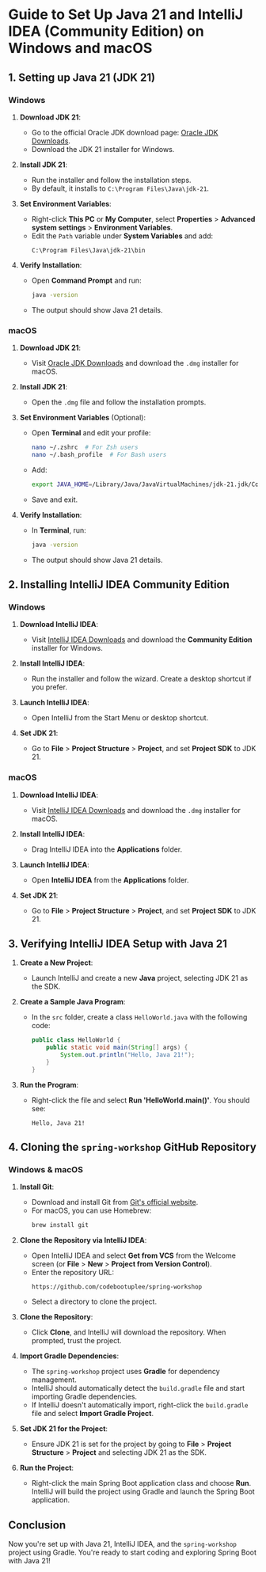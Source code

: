 # Guide to Set Up Java 21 and IntelliJ IDEA (Community Edition) on Windows and macOS

## 1. Setting up Java 21 (JDK 21)

### Windows

1. **Download JDK 21**:
    - Go to the official Oracle JDK download page: [Oracle JDK Downloads](https://www.oracle.com/java/technologies/javase/jdk21-archive-downloads.html).
    - Download the JDK 21 installer for Windows.

2. **Install JDK 21**:
    - Run the installer and follow the installation steps.
    - By default, it installs to `C:\Program Files\Java\jdk-21`.

3. **Set Environment Variables**:
    - Right-click **This PC** or **My Computer**, select **Properties** > **Advanced system settings** > **Environment Variables**.
    - Edit the `Path` variable under **System Variables** and add:
      ```
      C:\Program Files\Java\jdk-21\bin
      ```

4. **Verify Installation**:
    - Open **Command Prompt** and run:
      ```bash
      java -version
      ```
    - The output should show Java 21 details.

### macOS

1. **Download JDK 21**:
    - Visit [Oracle JDK Downloads](https://www.oracle.com/java/technologies/javase/jdk21-archive-downloads.html) and download the `.dmg` installer for macOS.

2. **Install JDK 21**:
    - Open the `.dmg` file and follow the installation prompts.

3. **Set Environment Variables** (Optional):
    - Open **Terminal** and edit your profile:
      ```bash
      nano ~/.zshrc  # For Zsh users
      nano ~/.bash_profile  # For Bash users
      ```
    - Add:
      ```bash
      export JAVA_HOME=/Library/Java/JavaVirtualMachines/jdk-21.jdk/Contents/Home
      ```
    - Save and exit.

4. **Verify Installation**:
    - In **Terminal**, run:
      ```bash
      java -version
      ```
    - The output should show Java 21 details.

## 2. Installing IntelliJ IDEA Community Edition

### Windows

1. **Download IntelliJ IDEA**:
    - Visit [IntelliJ IDEA Downloads](https://www.jetbrains.com/idea/download/) and download the **Community Edition** installer for Windows.

2. **Install IntelliJ IDEA**:
    - Run the installer and follow the wizard. Create a desktop shortcut if you prefer.

3. **Launch IntelliJ IDEA**:
    - Open IntelliJ from the Start Menu or desktop shortcut.

4. **Set JDK 21**:
    - Go to **File** > **Project Structure** > **Project**, and set **Project SDK** to JDK 21.

### macOS

1. **Download IntelliJ IDEA**:
    - Visit [IntelliJ IDEA Downloads](https://www.jetbrains.com/idea/download/) and download the `.dmg` installer for macOS.

2. **Install IntelliJ IDEA**:
    - Drag IntelliJ IDEA into the **Applications** folder.

3. **Launch IntelliJ IDEA**:
    - Open **IntelliJ IDEA** from the **Applications** folder.

4. **Set JDK 21**:
    - Go to **File** > **Project Structure** > **Project**, and set **Project SDK** to JDK 21.

## 3. Verifying IntelliJ IDEA Setup with Java 21

1. **Create a New Project**:
    - Launch IntelliJ and create a new **Java** project, selecting JDK 21 as the SDK.

2. **Create a Sample Java Program**:
    - In the `src` folder, create a class `HelloWorld.java` with the following code:
      ```java
      public class HelloWorld {
          public static void main(String[] args) {
              System.out.println("Hello, Java 21!");
          }
      }
      ```

3. **Run the Program**:
    - Right-click the file and select **Run 'HelloWorld.main()'**. You should see:
      ```
      Hello, Java 21!
      ```

## 4. Cloning the `spring-workshop` GitHub Repository

### Windows & macOS

1. **Install Git**:
    - Download and install Git from [Git's official website](https://git-scm.com/downloads).
    - For macOS, you can use Homebrew:
      ```bash
      brew install git
      ```

2. **Clone the Repository via IntelliJ IDEA**:
    - Open IntelliJ IDEA and select **Get from VCS** from the Welcome screen (or **File** > **New** > **Project from Version Control**).
    - Enter the repository URL:
      ```
      https://github.com/codebootuplee/spring-workshop
      ```
    - Select a directory to clone the project.

3. **Clone the Repository**:
    - Click **Clone**, and IntelliJ will download the repository. When prompted, trust the project.

4. **Import Gradle Dependencies**:
    - The `spring-workshop` project uses **Gradle** for dependency management.
    - IntelliJ should automatically detect the `build.gradle` file and start importing Gradle dependencies.
    - If IntelliJ doesn't automatically import, right-click the `build.gradle` file and select **Import Gradle Project**.

5. **Set JDK 21 for the Project**:
    - Ensure JDK 21 is set for the project by going to **File** > **Project Structure** > **Project** and selecting JDK 21 as the SDK.

6. **Run the Project**:
    - Right-click the main Spring Boot application class and choose **Run**. IntelliJ will build the project using Gradle and launch the Spring Boot application.

## Conclusion

Now you're set up with Java 21, IntelliJ IDEA, and the `spring-workshop` project using Gradle. You're ready to start coding and exploring Spring Boot with Java 21!

